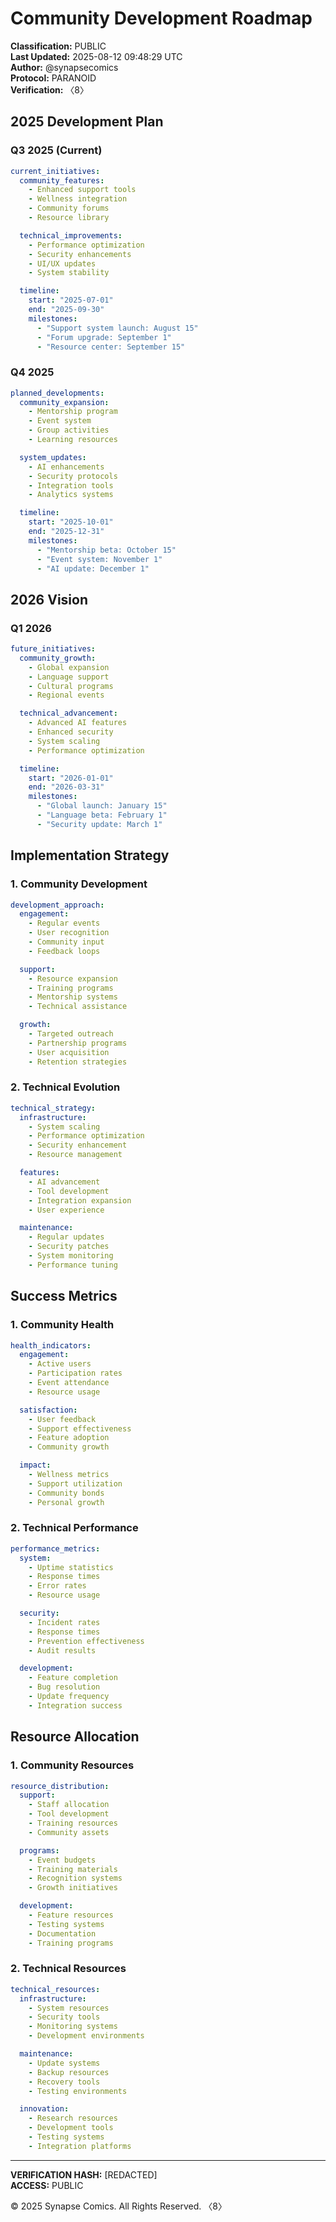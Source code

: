 # Community Development Roadmap
**Classification:** PUBLIC  
**Last Updated:** 2025-08-12 09:48:29 UTC  
**Author:** @synapsecomics  
**Protocol:** PARANOID  
**Verification:** 〈8〉

## 2025 Development Plan

### Q3 2025 (Current)
```yaml
current_initiatives:
  community_features:
    - Enhanced support tools
    - Wellness integration
    - Community forums
    - Resource library

  technical_improvements:
    - Performance optimization
    - Security enhancements
    - UI/UX updates
    - System stability

  timeline:
    start: "2025-07-01"
    end: "2025-09-30"
    milestones:
      - "Support system launch: August 15"
      - "Forum upgrade: September 1"
      - "Resource center: September 15"
```

### Q4 2025
```yaml
planned_developments:
  community_expansion:
    - Mentorship program
    - Event system
    - Group activities
    - Learning resources

  system_updates:
    - AI enhancements
    - Security protocols
    - Integration tools
    - Analytics systems

  timeline:
    start: "2025-10-01"
    end: "2025-12-31"
    milestones:
      - "Mentorship beta: October 15"
      - "Event system: November 1"
      - "AI update: December 1"
```

## 2026 Vision

### Q1 2026
```yaml
future_initiatives:
  community_growth:
    - Global expansion
    - Language support
    - Cultural programs
    - Regional events

  technical_advancement:
    - Advanced AI features
    - Enhanced security
    - System scaling
    - Performance optimization

  timeline:
    start: "2026-01-01"
    end: "2026-03-31"
    milestones:
      - "Global launch: January 15"
      - "Language beta: February 1"
      - "Security update: March 1"
```

## Implementation Strategy

### 1. Community Development
```yaml
development_approach:
  engagement:
    - Regular events
    - User recognition
    - Community input
    - Feedback loops

  support:
    - Resource expansion
    - Training programs
    - Mentorship systems
    - Technical assistance

  growth:
    - Targeted outreach
    - Partnership programs
    - User acquisition
    - Retention strategies
```

### 2. Technical Evolution
```yaml
technical_strategy:
  infrastructure:
    - System scaling
    - Performance optimization
    - Security enhancement
    - Resource management

  features:
    - AI advancement
    - Tool development
    - Integration expansion
    - User experience

  maintenance:
    - Regular updates
    - Security patches
    - System monitoring
    - Performance tuning
```

## Success Metrics

### 1. Community Health
```yaml
health_indicators:
  engagement:
    - Active users
    - Participation rates
    - Event attendance
    - Resource usage

  satisfaction:
    - User feedback
    - Support effectiveness
    - Feature adoption
    - Community growth

  impact:
    - Wellness metrics
    - Support utilization
    - Community bonds
    - Personal growth
```

### 2. Technical Performance
```yaml
performance_metrics:
  system:
    - Uptime statistics
    - Response times
    - Error rates
    - Resource usage

  security:
    - Incident rates
    - Response times
    - Prevention effectiveness
    - Audit results

  development:
    - Feature completion
    - Bug resolution
    - Update frequency
    - Integration success
```

## Resource Allocation

### 1. Community Resources
```yaml
resource_distribution:
  support:
    - Staff allocation
    - Tool development
    - Training resources
    - Community assets

  programs:
    - Event budgets
    - Training materials
    - Recognition systems
    - Growth initiatives

  development:
    - Feature resources
    - Testing systems
    - Documentation
    - Training programs
```

### 2. Technical Resources
```yaml
technical_resources:
  infrastructure:
    - System resources
    - Security tools
    - Monitoring systems
    - Development environments

  maintenance:
    - Update systems
    - Backup resources
    - Recovery tools
    - Testing environments

  innovation:
    - Research resources
    - Development tools
    - Testing systems
    - Integration platforms
```

---
**VERIFICATION HASH:** [REDACTED]  
**ACCESS:** PUBLIC  

© 2025 Synapse Comics. All Rights Reserved.
〈8〉